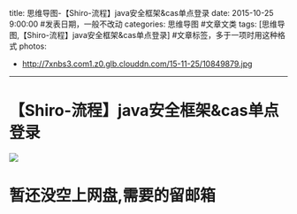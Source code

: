title: 思维导图-【Shiro-流程】java安全框架&cas单点登录
date: 2015-10-25 9:00:00 #发表日期，一般不改动
categories: 思维导图 #文章文类
tags: [思维导图,【Shiro-流程】java安全框架&cas单点登录] #文章标签，多于一项时用这种格式
photos:
- http://7xnbs3.com1.z0.glb.clouddn.com/15-11-25/10849879.jpg


---
# 【Shiro-流程】java安全框架&cas单点登录
![](http://7xnbs3.com1.z0.glb.clouddn.com/15-11-25/10849879.jpg)


# 暂还没空上网盘,需要的留邮箱
<!-- more -->

